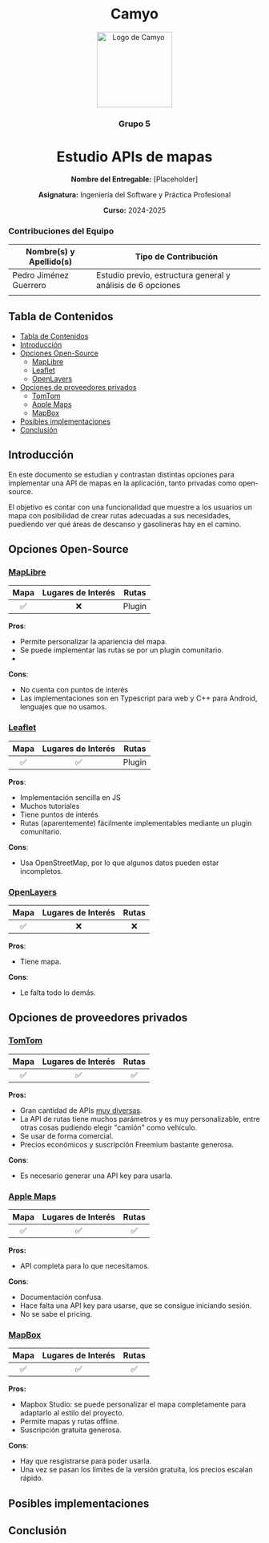 <h1 align="center">
  Camyo
</h1>

<p align="center">
  <img src="https://i.imgur.com/C72nY4p.png" alt="Logo de Camyo" width="150">
</p>

<h3 align="center">
  <strong>Grupo 5</strong>
</h3>

<h1 align="center">
  <strong>Estudio APIs de mapas</strong>
</h1>

<p align="center">
  <strong>Nombre del Entregable:</strong> [Placeholder]  
</p>
<p align="center">
  <strong>Asignatura:</strong> Ingeniería del Software y Práctica Profesional  
</p>
<p align="center">
  <strong>Curso:</strong> 2024-2025  
</p>

### Contribuciones del Equipo


| Nombre(s) y Apellido(s) | Tipo de Contribución                             |
| ------------------------- | --------------------------------------------------- |
| Pedro Jiménez Guerrero | Estudio previo, estructura general y análisis de 6 opciones |
|                         |                                                   |

## Tabla de Contenidos

- [Tabla de Contenidos](#tabla-de-contenidos)
- [Introducción](#introducción)
- [Opciones Open-Source](#opciones-open-source)
  - [MapLibre](#maplibre)
  - [Leaflet](#leaflet)
  - [OpenLayers](#openlayers)
- [Opciones de proveedores privados](#opciones-de-proveedores-privados)
  - [TomTom](#tomtom)
  - [Apple Maps](#apple-maps)
  - [MapBox](#mapbox)
- [Posibles implementaciones](#posibles-implementaciones)
- [Conclusión](#conclusión)


## Introducción

En este documento se estudian y contrastan distintas opciones para implementar una API de mapas en la aplicación, tanto privadas como open-source.

El objetivo es contar con una funcionalidad que muestre a los usuarios un mapa con posibilidad de crear rutas adecuadas a sus necesidades, puediendo ver qué áreas de descanso y gasolineras hay en el camino.

## Opciones Open-Source

### [MapLibre](https://maplibre.org/)
| Mapa | Lugares de Interés | Rutas  |
| :-----: | :--------------------: | :--------: |
| ✅   | ❌    | Plugin |
**Pros**:
- Permite personalizar la apariencia del mapa.
- Se puede implementar las rutas se por un plugin comunitario.
- 
**Cons**:
- No cuenta con puntos de interés
- Las implementaciones son en Typescript para web y C++ para Android, lenguajes que no usamos.

### [Leaflet](https://leafletjs.com/)
| Mapa | Lugares de Interés | Rutas  |
| :-----: | :--------------------: | :--------: |
| ✅   | ✅    | Plugin |

**Pros**:
- Implementación sencilla en JS
- Muchos tutoriales
- Tiene puntos de interés
- Rutas (aparentemente) fácilmente implementables mediante un plugin comunitario.

**Cons**:
- Usa OpenStreetMap, por lo que algunos datos pueden estar incompletos.

### [OpenLayers](https://openlayers.org/)

| Mapa | Lugares de Interés | Rutas  |
| :-----: | :--------------------: | :--------: |
| ✅   | ❌    | ❌ |

**Pros**:
- Tiene mapa.

**Cons**:
- Le falta todo lo demás.

## Opciones de proveedores privados

### [TomTom](https://developer.tomtom.com/)

| Mapa | Lugares de Interés | Rutas  |
| :-----: | :--------------------: | :--------: |
| ✅   | ✅    | ✅ |

**Pros:**
- Gran cantidad de APIs [muy diversas](https://developer.tomtom.com/api-explorer-index/documentation/product-information/introduction).
- La API de rutas tiene muchos parámetros y es muy personalizable, entre otras cosas pudiendo elegir "camión" como vehículo.
- Se usar de forma comercial.
- Precios económicos y suscripción Freemium bastante generosa.

**Cons**:
- Es necesario generar una API key para usarla.

### [Apple Maps](https://developer.apple.com/maps/)

| Mapa | Lugares de Interés | Rutas  |
| :-----: | :--------------------: | :--------: |
| ✅   | ✅    | ✅ |

**Pros:**
- API completa para lo que necesitamos.

**Cons**:
- Documentación confusa.
- Hace falta una API key para usarse, que se consigue iniciando sesión.
- No se sabe el pricing.

### [MapBox](https://www.mapbox.com/maps)

| Mapa | Lugares de Interés | Rutas  |
| :-----: | :--------------------: | :--------: |
| ✅   | ✅    | ✅ |

**Pros:**
- Mapbox Studio: se puede personalizar el mapa completamente para adaptarlo al estilo del proyecto.
- Permite mapas y rutas offline.
- Suscripción gratuita generosa.

**Cons**:
- Hay que resgistrarse para poder usarla.
- Una vez se pasan los límites de la versión gratuita, los precios escalan rápido.

## Posibles implementaciones


## Conclusión